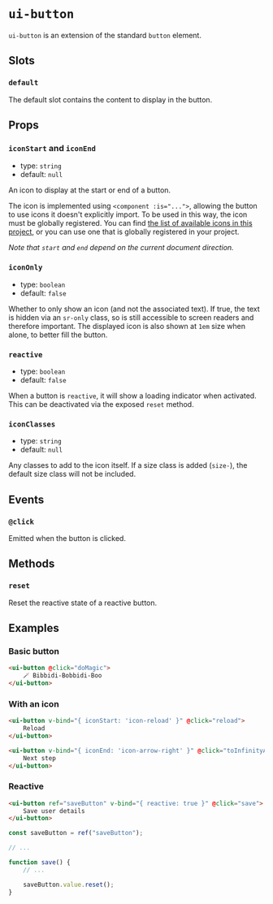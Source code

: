 # `ui-button`

`ui-button` is an extension of the standard `button` element.

## Slots

### `default`

The default slot contains the content to display in the button.

## Props

### `iconStart` and `iconEnd`

- type: `string`
- default: `null`

An icon to display at the start or end of a button.

The icon is implemented using `<component :is="...">`, allowing the button to use icons it doesn't explicitly import. To be used in this way, the icon must be globally registered. You can find [the list of available icons in this project](/src/components/icon/icon.md), or you can use one that is globally registered in your project.

_Note that `start` and `end` depend on the current document direction._

### `iconOnly`

- type: `boolean`
- default: `false`

Whether to only show an icon (and not the associated text). If true, the text is hidden via an `sr-only` class, so is still accessible to screen readers and therefore important. The displayed icon is also shown at `1em` size when alone, to better fill the button.

### `reactive`

- type: `boolean`
- default: `false`

When a button is `reactive`, it will show a loading indicator when activated. This can be deactivated via the exposed `reset` method.

### `iconClasses`

- type: `string`
- default: `null`

Any classes to add to the icon itself. If a size class is added (`size-`), the default size class will not be included.

## Events

### `@click`

Emitted when the button is clicked.

## Methods

### `reset`

Reset the reactive state of a reactive button.

## Examples

### Basic button

```html
<ui-button @click="doMagic">
	🪄 Bibbidi-Bobbidi-Boo
</ui-button>
```

### With an icon

```html
<ui-button v-bind="{ iconStart: 'icon-reload' }" @click="reload">
	Reload
</ui-button>

<ui-button v-bind="{ iconEnd: 'icon-arrow-right' }" @click="toInfinityAndBeyond">
	Next step
</ui-button>
```

### Reactive

```html
<ui-button ref="saveButton" v-bind="{ reactive: true }" @click="save">
	Save user details
</ui-button>
```

```javascript
const saveButton = ref("saveButton");

// ...

function save() {
	// ...

	saveButton.value.reset();
}
```
